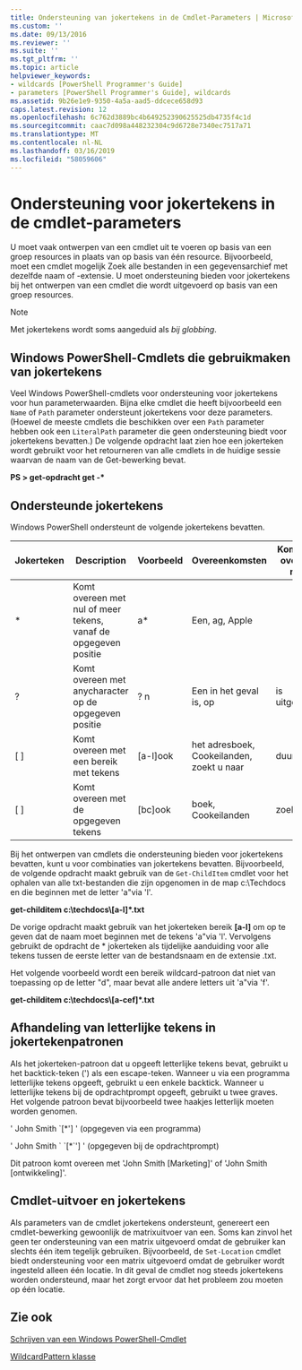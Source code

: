 ```yaml
---
title: Ondersteuning van jokertekens in de Cmdlet-Parameters | Microsoft Docs
ms.custom: ''
ms.date: 09/13/2016
ms.reviewer: ''
ms.suite: ''
ms.tgt_pltfrm: ''
ms.topic: article
helpviewer_keywords:
- wildcards [PowerShell Programmer's Guide]
- parameters [PowerShell Programmer's Guide], wildcards
ms.assetid: 9b26e1e9-9350-4a5a-aad5-ddcece658d93
caps.latest.revision: 12
ms.openlocfilehash: 6c762d3889bc4b649252390625525db4735f4c1d
ms.sourcegitcommit: caac7d098a448232304c9d6728e7340ec7517a71
ms.translationtype: MT
ms.contentlocale: nl-NL
ms.lasthandoff: 03/16/2019
ms.locfileid: "58059606"
---
```

# <a name="supporting-wildcard-characters-in-cmdlet-parameters"></a>Ondersteuning voor jokertekens in de cmdlet-parameters

U moet vaak ontwerpen van een cmdlet uit te voeren op basis van een groep resources in plaats van op basis van één resource. Bijvoorbeeld, moet een cmdlet mogelijk Zoek alle bestanden in een gegevensarchief met dezelfde naam of -extensie. U moet ondersteuning bieden voor jokertekens bij het ontwerpen van een cmdlet die wordt uitgevoerd op basis van een groep resources.

> [!NOTE]
> Met jokertekens wordt soms aangeduid als *bij globbing*.

## <a name="windows-powershell-cmdlets-that-use-wildcards"></a>Windows PowerShell-Cmdlets die gebruikmaken van jokertekens

 Veel Windows PowerShell-cmdlets voor ondersteuning voor jokertekens voor hun parameterwaarden. Bijna elke cmdlet die heeft bijvoorbeeld een `Name` of `Path` parameter ondersteunt jokertekens voor deze parameters. (Hoewel de meeste cmdlets die beschikken over een `Path` parameter hebben ook een `LiteralPath` parameter die geen ondersteuning biedt voor jokertekens bevatten.) De volgende opdracht laat zien hoe een jokerteken wordt gebruikt voor het retourneren van alle cmdlets in de huidige sessie waarvan de naam van de Get-bewerking bevat.

 **PS > get-opdracht get -\***

## <a name="supported-wildcard-characters"></a>Ondersteunde jokertekens

Windows PowerShell ondersteunt de volgende jokertekens bevatten.

|Jokerteken|Description|Voorbeeld|Overeenkomsten|Komt niet overeen met|
|------------------------|-----------------|-------------|-------------|--------------------|
|*|Komt overeen met nul of meer tekens, vanaf de opgegeven positie|a*|Een, ag, Apple||
|?|Komt overeen met anycharacter op de opgegeven positie|? n|Een in het geval is, op|is uitgevoerd|
|[ ]|Komt overeen met een bereik met tekens|[a-l]ook|het adresboek, Cookeilanden, zoekt u naar|duurde|
|[ ]|Komt overeen met de opgegeven tekens|[bc]ook|boek, Cookeilanden|zoeken|

Bij het ontwerpen van cmdlets die ondersteuning bieden voor jokertekens bevatten, kunt u voor combinaties van jokertekens bevatten. Bijvoorbeeld, de volgende opdracht maakt gebruik van de `Get-ChildItem` cmdlet voor het ophalen van alle txt-bestanden die zijn opgenomen in de map c:\Techdocs en die beginnen met de letter 'a"via 'l'.

**get-childitem c:\techdocs\\[a-l]\*.txt**

De vorige opdracht maakt gebruik van het jokerteken bereik **[a-l]** om op te geven dat de naam moet beginnen met de tekens 'a"via 'l'. Vervolgens gebruikt de opdracht de * jokerteken als tijdelijke aanduiding voor alle tekens tussen de eerste letter van de bestandsnaam en de extensie .txt.

Het volgende voorbeeld wordt een bereik wildcard-patroon dat niet van toepassing op de letter "d", maar bevat alle andere letters uit 'a"via 'f'.

**get-childitem c:\techdocs\\[a-cef]\*.txt**

## <a name="handling-literal-characters-in-wildcard-patterns"></a>Afhandeling van letterlijke tekens in jokertekenpatronen

Als het jokerteken-patroon dat u opgeeft letterlijke tekens bevat, gebruikt u het backtick-teken (') als een escape-teken. Wanneer u via een programma letterlijke tekens opgeeft, gebruikt u een enkele backtick. Wanneer u letterlijke tekens bij de opdrachtprompt opgeeft, gebruikt u twee graves. Het volgende patroon bevat bijvoorbeeld twee haakjes letterlijk moeten worden genomen.

' John Smith \`[*'] ' (opgegeven via een programma)

' John Smith \` \`[*\`'] ' (opgegeven bij de opdrachtprompt)

Dit patroon komt overeen met 'John Smith [Marketing]' of 'John Smith [ontwikkeling]'.

## <a name="cmdlet-output-and-wildcard-characters"></a>Cmdlet-uitvoer en jokertekens

Als parameters van de cmdlet jokertekens ondersteunt, genereert een cmdlet-bewerking gewoonlijk de matrixuitvoer van een. Soms kan zinvol het geen ter ondersteuning van een matrix uitgevoerd omdat de gebruiker kan slechts één item tegelijk gebruiken. Bijvoorbeeld, de `Set-Location` cmdlet biedt ondersteuning voor een matrix uitgevoerd omdat de gebruiker wordt ingesteld alleen één locatie. In dit geval de cmdlet nog steeds jokertekens worden ondersteund, maar het zorgt ervoor dat het probleem zou moeten op één locatie.

## <a name="see-also"></a>Zie ook

[Schrijven van een Windows PowerShell-Cmdlet](./writing-a-windows-powershell-cmdlet.md)

[WildcardPattern klasse](/dotnet/api/system.management.automation.wildcardpattern)
